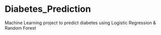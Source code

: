 # Diabetes_Prediction
Machine Learning project to predict diabetes using Logistic Regression &amp; Random Forest
